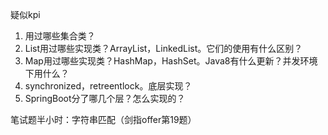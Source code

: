 疑似kpi

1. 用过哪些集合类？
2. List用过哪些实现类？ArrayList，LinkedList。它们的使用有什么区别？
3. Map用过哪些实现类？HashMap，HashSet。Java8有什么更新？并发环境下用什么？
4. synchronized，retreentlock。底层实现？
5. SpringBoot分了哪几个层？怎么实现的？

笔试题半小时：字符串匹配（剑指offer第19题）

